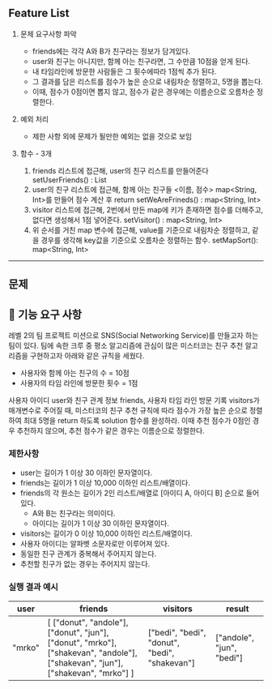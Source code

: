 ## Feature List
1. 문제 요구사항 파악
    + friends에는 각각 A와 B가 친구라는 정보가 담겨있다.
    + user와 친구는 아니지만, 함께 아는 친구라면, 그 수만큼 10점을 얻게 된다.
    + 내 타임라인에 방문한 사람들은 그 횟수에따라 1점씩 추가 된다.
    + 그 결과를 담은 리스트를 점수가 높은 순으로 내림차순 정렬하고, 5명을 뽑는다.
    + 이때, 점수가 0점이면 뽑지 않고, 점수가 같은 경우에는 이름순으로 오름차순 정렬한다.

2. 예외 처리
    + 제한 사항 외에 문제가 될만한 예외는 없을 것으로 보임

3. 함수 - 3개
    1. friends 리스트에 접근해, user의 친구 리스트를 만들어준다 setUserFriends() : List<String>
    2. user의 친구 리스트에 접근해, 함께 아는 친구들 <이름, 점수> map<String, Int>를 만들어 점수 계산 후 return setWeAreFrineds() : map<String, Int>
    3. visitor 리스트에 접근해, 2번에서 만든 map에 키가 존재하면 점수를 더해주고, 없다면 생성해서 1점 넣어준다. setVisitor() : map<String, Int>
    4. 위 순서를 거친 map 변수에 접근해, value를 기준으로 내림차순 정렬하고, 같을 경우를 생각해 key값을 기준으로 오름차순 정렬하는 함수. setMapSort(): map<String, Int>
  
---
## 문제

## 🚀 기능 요구 사항

레벨 2의 팀 프로젝트 미션으로 SNS(Social Networking Service)를 만들고자 하는 팀이 있다. 팀에 속한 크루 중 평소 알고리즘에 관심이 많은 미스터코는 친구 추천 알고리즘을 구현하고자 아래와 같은 규칙을 세웠다.

- 사용자와 함께 아는 친구의 수 = 10점
- 사용자의 타임 라인에 방문한 횟수 = 1점

사용자 아이디 user와 친구 관계 정보 friends, 사용자 타임 라인 방문 기록 visitors가 매개변수로 주어질 때, 미스터코의 친구 추천 규칙에 따라 점수가 가장 높은 순으로 정렬하여 최대 5명을 return 하도록 solution 함수를 완성하라. 이때 추천 점수가 0점인 경우 추천하지 않으며, 추천 점수가 같은 경우는 이름순으로 정렬한다.

### 제한사항

- user는 길이가 1 이상 30 이하인 문자열이다.
- friends는 길이가 1 이상 10,000 이하인 리스트/배열이다.
- friends의 각 원소는 길이가 2인 리스트/배열로 [아이디 A, 아이디 B] 순으로 들어있다.
    - A와 B는 친구라는 의미이다.
    - 아이디는 길이가 1 이상 30 이하인 문자열이다.
- visitors는 길이가 0 이상 10,000 이하인 리스트/배열이다.
- 사용자 아이디는 알파벳 소문자로만 이루어져 있다.
- 동일한 친구 관계가 중복해서 주어지지 않는다.
- 추천할 친구가 없는 경우는 주어지지 않는다.

### 실행 결과 예시

| user | friends | visitors | result |
| --- | --- | --- | --- |
| "mrko" | [ ["donut", "andole"], ["donut", "jun"], ["donut", "mrko"], ["shakevan", "andole"], ["shakevan", "jun"], ["shakevan", "mrko"] ] | ["bedi", "bedi", "donut", "bedi", "shakevan"] | ["andole", "jun", "bedi"] |



